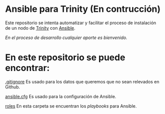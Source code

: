 # Ansible para Trinity (En contrucción)
Este repositorio se intenta automatizar y facilitar el proceso de instalación de un nodo de [Trinity](https://trinity.ethereum.org/) con [Ansible](https://www.ansible.com/). 

_En el proceso de desarrollo cualquier aporte es bienvenido._

# En este repositorio se puede encontrar:
[.gitignore](.gitignore) Es usado para los datos que queremos que no sean relevados en Github.

[ansible.cfg](ansible.cfg) Es usado para la configuración de Ansible.

[roles](roles) En esta carpeta se encuentran los _playbooks_ para Ansible.
